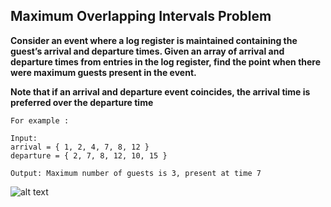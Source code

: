 ## Maximum Overlapping Intervals Problem ##

**Consider an event where a log register is maintained containing the guest’s arrival and departure times. Given an array of arrival and departure times from entries in the log 
register, find the point when there were maximum guests present in the event.**

**Note that if an arrival and departure event coincides, the arrival time is preferred over the departure time**

    For example :
    
    Input:
    arrival = { 1, 2, 4, 7, 8, 12 }
    departure = { 2, 7, 8, 12, 10, 15 }

    Output: Maximum number of guests is 3, present at time 7
    
   ![alt text](https://encrypted-tbn0.gstatic.com/images?q=tbn:ANd9GcTYRcRRTKu7Bw75P99k4-CrFGUSeioIj9hUGURb1w2fVkq0svLX)
